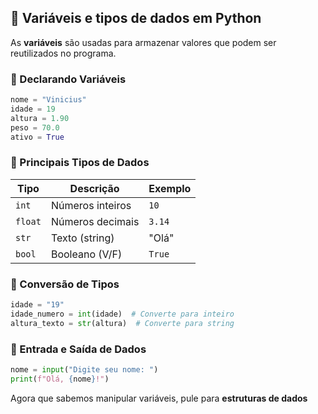 ## 🔢 Variáveis e tipos de dados em Python  

As **variáveis** são usadas para armazenar valores que podem ser reutilizados no programa.  

### 🔹 Declarando Variáveis  

```python
nome = "Vinicius"
idade = 19
altura = 1.90
peso = 70.0
ativo = True
```

### 🔹 Principais Tipos de Dados  

| Tipo     | Descrição        | Exemplo |
|----------|-----------------|---------|
| `int`    | Números inteiros | `10`    |
| `float`  | Números decimais | `3.14`  |
| `str`    | Texto (string)   | "Olá"   |
| `bool`   | Booleano (V/F)   | `True`  |

### 🔹 Conversão de Tipos  

```python
idade = "19"
idade_numero = int(idade)  # Converte para inteiro
altura_texto = str(altura)  # Converte para string
```

### 🔹 Entrada e Saída de Dados  

```python
nome = input("Digite seu nome: ")
print(f"Olá, {nome}!")
```

Agora que sabemos manipular variáveis, pule para **estruturas de dados**
